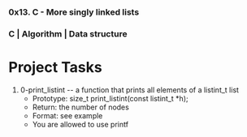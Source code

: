 ### 0x13. C - More singly linked lists
### C | Algorithm | Data structure
# Project Tasks

1. 0-print_listint -- a function that prints all elements of a listint_t list
    * Prototype: size_t print_listint(const listint_t *h);
    * Return: the number of nodes
    * Format: see example
    * You are allowed to use printf
